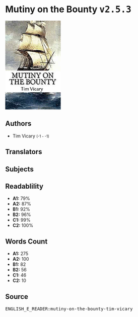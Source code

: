 # Mutiny on the Bounty <kbd>v2.5.3</kbd>

![](./cover.medium.jpg "")

## Authors


 - Tim Vicary <small>(-1 - -1)</small>

## Translators



## Subjects



## Readablility


 - **A1:** 79%
 - **A2:** 87%
 - **B1:** 92%
 - **B2:** 96%
 - **C1:** 99%
 - **C2:** 100%

## Words Count


 - **A1:** 275
 - **A2:** 100
 - **B1:** 82
 - **B2:** 56
 - **C1:** 46
 - **C2:** 10

## Source


<kbd>ENGLISH_E_READER:mutiny-on-the-bounty-tim-vicary</kbd>
